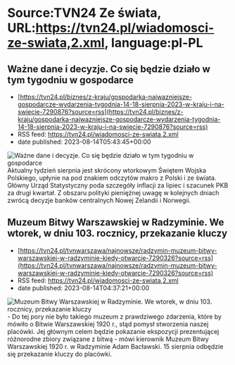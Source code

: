 # Source:TVN24 Ze świata, URL:https://tvn24.pl/wiadomosci-ze-swiata,2.xml, language:pl-PL

## Ważne dane i decyzje. Co się będzie działo w tym tygodniu w gospodarce
 - [https://tvn24.pl/biznes/z-kraju/gospodarka-najwazniejsze-gospodarcze-wydarzenia-tygodnia-14-18-sierpnia-2023-w-kraju-i-na-swiecie-7290876?source=rss](https://tvn24.pl/biznes/z-kraju/gospodarka-najwazniejsze-gospodarcze-wydarzenia-tygodnia-14-18-sierpnia-2023-w-kraju-i-na-swiecie-7290876?source=rss)
 - RSS feed: https://tvn24.pl/wiadomosci-ze-swiata,2.xml
 - date published: 2023-08-14T05:43:45+00:00

<img alt="Ważne dane i decyzje. Co się będzie działo w tym tygodniu w gospodarce" src="https://tvn24.pl/najnowsze/cdn-zdjecie-pk6y6d-ludzie-ulica-przechodnie-7218595/alternates/LANDSCAPE_1280" />
    Aktualny tydzień sierpnia jest skrócony wtorkowym Świętem Wojska Polskiego, upłynie na pod znakiem odczytów makro z Polski i ze świata. Główny Urząd Statystyczny poda szczegóły inflacji za lipiec i szacunek PKB za drugi kwartał. Z obszaru polityki pieniężnej uwagę w kolejnych dniach zwrócą decyzje banków centralnych Nowej Zelandii  i Norwegii.

## Muzeum Bitwy Warszawskiej w Radzyminie. We wtorek, w dniu 103. rocznicy, przekazanie kluczy
 - [https://tvn24.pl/tvnwarszawa/najnowsze/radzymin-muzeum-bitwy-warszawskiej-w-radzyminie-kiedy-otwarcie-7290326?source=rss](https://tvn24.pl/tvnwarszawa/najnowsze/radzymin-muzeum-bitwy-warszawskiej-w-radzyminie-kiedy-otwarcie-7290326?source=rss)
 - RSS feed: https://tvn24.pl/wiadomosci-ze-swiata,2.xml
 - date published: 2023-08-14T04:37:21+00:00

<img alt="Muzeum Bitwy Warszawskiej w Radzyminie. We wtorek, w dniu 103. rocznicy, przekazanie kluczy" src="https://tvn24.pl/tvnwarszawa/najnowsze/cdn-zdjecie-puc7q7-mazowsze-i-radzymin-wybudowaly-muzeum-bitwy-warszawskiej-7290365/alternates/LANDSCAPE_1280" />
    - Do tej pory nie było takiego muzeum z prawdziwego zdarzenia, które by mówiło o Bitwie Warszawskiej 1920 r., stąd pomysł stworzenia naszej placówki. Jej głównym celem będzie pokazanie ekspozycji prezentującej różnorodne zbiory związane z bitwą - mówi kierownik Muzeum Bitwy Warszawskiej 1920 r. w Radzyminie Adam Bacławski. 15 sierpnia odbędzie się przekazanie kluczy do placówki.


